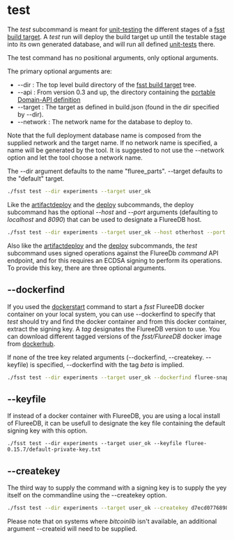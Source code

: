 # test

The *test* subcommand is meant for [unit-testing](unittest.MD) the different stages of a [fsst build target](buildtarget.MD). A *test* run will deploy the build target up untill the testable stage into its own generated database, and will run all defined [unit-tests](unittest.MD) there.

The test command has no positional arguments, only optional arguments.

The primary optional arguments are:

* --dir : The top level build directory of the [fsst build target](buildtarget.MD) tree.
* --api : From version 0.3 and up, the directory containing the [portable Domain-API definition](https://github.com/pibara/aioflureedb/blob/master/apimap.MD)
* --target : The target as defined in build.json (found in the dir specified by --dir).
* --network : The network name for the database to deploy to.

Note that the full deployment database name is composed from the supplied network and the target name. If no network name is specified, a name will be generated by the tool. It is suggested to not use the --network option and let the tool choose a network name.

The --dir argument defaults to the name "fluree_parts". --target defaults to the "default" target.


```bash
./fsst test --dir experiments --target user_ok
```

Like the [artifactdeploy](artifactdeploy.MD) and the [deploy](deploy.MD) subcommands, the deploy subcommand has the optional *--host* and *--port* arguments (defaulting to *localhost* and *8090*) that can be used to designate a FlureeDB host.

```bash
./fsst test --dir experiments --target user_ok --host otherhost --port 17080
```

Also like the [artifactdeploy](artifactdeploy.MD) and the [deploy](deploy.MD) subcommands, the *test* subcommand uses signed operations against the FlureeDb *command* API endpoint, and for this requires an ECDSA signing to perform its operations.  To provide this key, there are three optional arguments.

## --dockerfind <tag>

If you used the [dockerstart](dockerstart.MD) command to start a *fsst* FlureeDB docker container on your local system, you can use --dockerfind to specify that *test* should try and find the docker container and from this docker container, extract the signing key. A *tag* designates the FlureeDB version to use. You can download different tagged versions of the *fsst/FlureeDB* docker image from [dockerhub](https://hub.docker.com/r/pibara/fsst/tags?page=1&ordering=last_updated). 

If none of the tree key related arguments (--dockerfind, --createkey. --keyfile) is specified, --dockerfind with the tag *beta* is implied.

```bash
./fsst test --dir experiments --target user_ok --dockerfind fluree-snapshot-20201213
```

## --keyfile <file>

If instead of a docker container with FlureeDB, you are using a local install of FlureeDB, it can be usefull to designate the key file containing the default signing key with this option.

```
./fsst test --dir experiments --target user_ok --keyfile fluree-0.15.7/default-private-key.txt
```

## --createkey <key>

The third way to supply the command with a signing key is to supply the yey itself on the commandline using the --createkey option.

```bash
./fsst test --dir experiments --target user_ok --createkey d7ecd0776898eb4cb8c064fffa62d91988a2a2233ba74de8649349c246fb7996
```

Please note that on systems where *bitcoinlib* isn't available, an additional argument --createid will need to be supplied.
